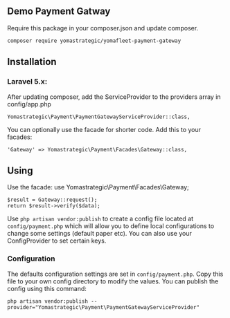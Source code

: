 ## Demo Payment Gatway

Require this package in your composer.json and update composer.

    composer require yomastrategic/yomafleet-payment-gateway

## Installation

### Laravel 5.x:

After updating composer, add the ServiceProvider to the providers array in config/app.php

    Yomastrategic\Payment\PaymentGatewayServiceProvider::class,

You can optionally use the facade for shorter code. Add this to your facades:

    'Gateway' => Yomastrategic\Payment\Facades\Gateway::class,

## Using

Use the facade:
	use Yomastrategic\Payment\Facades\Gateway;

    $result = Gateway::request();
    return $result->verify($data);

Use `php artisan vendor:publish` to create a config file located at `config/payment.php` which will allow you to define local configurations to change some settings (default paper etc).
You can also use your ConfigProvider to set certain keys.

### Configuration
The defaults configuration settings are set in `config/payment.php`. Copy this file to your own config directory to modify the values. You can publish the config using this command:

    php artisan vendor:publish --provider="Yomastrategic\Payment\PaymentGatewayServiceProvider"
